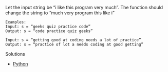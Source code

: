 Let the input string be “i like this program very much”. The function should change the string to “much very program this like i”

```shell
Examples:
Input: s = “geeks quiz practice code” 
Output: s = “code practice quiz geeks”

Input: s = “getting good at coding needs a lot of practice” 
Output: s = “practice of lot a needs coding at good getting” 
```

Solutions
 - [Python](solution.py)